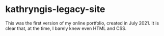 # kathryngis-legacy-site

This was the first version of my online portfolio, created in July 2021. It is clear that, at the time, I barely knew even HTML and CSS.
